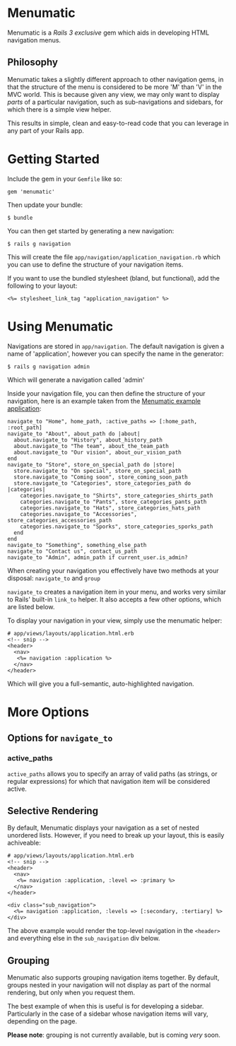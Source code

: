 # Menumatic

Menumatic is a _Rails 3 exclusive_ gem which aids in developing HTML
navigation menus.

## Philosophy

Menumatic takes a slightly different approach to other navigation gems,
in that the structure of the menu is considered to be more 'M' than 'V'
in the MVC world. This is because given any view, we may only want to
display _parts_ of a particular navigation, such as sub-navigations and
sidebars, for which there is a simple view helper.

This results in simple, clean and easy-to-read code that you can
leverage in any part of your Rails app.

# Getting Started

Include the gem in your `Gemfile` like so:

    gem 'menumatic'

Then update your bundle:

    $ bundle

You can then get started by generating a new navigation:

    $ rails g navigation

This will create the file `app/navigation/application_navigation.rb` which you can use to
define the structure of your navigation items.

If you want to use the bundled stylesheet (bland, but functional), add the following to your
layout:

    <%= stylesheet_link_tag "application_navigation" %>

# Using Menumatic

Navigations are stored in `app/navigation`. The default navigation is
given a name of 'application', however you can specify the name in the
generator:

    $ rails g navigation admin

Which will generate a navigation called 'admin'

Inside your navigation file, you can then define the structure of your
navigation, here is an example taken from the [Menumatic example
application](http://www.github.com/thetron/menumatic-test):

    navigate_to "Home", home_path, :active_paths => [:home_path, :root_path]
    navigate_to "About", about_path do |about|
      about.navigate_to "History", about_history_path
      about.navigate_to "The team", about_the_team_path 
      about.navigate_to "Our vision", about_our_vision_path
    end
    navigate_to "Store", store_on_special_path do |store|
      store.navigate_to "On special", store_on_special_path
      store.navigate_to "Coming soon", store_coming_soon_path
      store.navigate_to "Categories", store_categories_path do |categories|
        categories.navigate_to "Shirts", store_categories_shirts_path
        categories.navigate_to "Pants", store_categories_pants_path
        categories.navigate_to "Hats", store_categories_hats_path
        categories.navigate_to "Accessories", store_categories_accessories_path
        categories.navigate_to "Sporks", store_categories_sporks_path
      end
    end
    navigate_to "Something", something_else_path
    navigate_to "Contact us", contact_us_path
    navigate_to "Admin", admin_path if current_user.is_admin?

When creating your navigation you effectively have two methods at your
disposal: `navigate_to` and `group`

`navigate_to` creates a navigation item in your menu, and works very
similar to Rails' built-in `link_to` helper. It also accepts a few other
options, which are listed below.

To display your navigation in your view, simply use the menumatic
helper:

    # app/views/layouts/application.html.erb
    <!-- snip -->
    <header>
      <nav>
       <%= navigation :application %>
      </nav>
    </header>

Which will give you a full-semantic, auto-highlighted navigation.


# More Options

## Options for `navigate_to`

### active_paths

`active_paths` allows you to specify an array of valid paths (as
strings, or regular expressions) for which that navigation item will be
considered active.


## Selective Rendering

By default, Menumatic displays your navigation as a set of nested
unordered lists. However, if you need to break up your layout, this is
easily achiveable:


    # app/views/layouts/application.html.erb
    <!-- snip -->
    <header>
      <nav>
       <%= navigation :application, :level => :primary %>
      </nav>
    </header>

    <div class="sub_navigation">
      <%= navigation :application, :levels => [:secondary, :tertiary] %>
    </div>

The above example would render the top-level navigation in the
`<header>` and everything else in the `sub_navigation` div below.


## Grouping

Menumatic also supports grouping navigation items together. By default,
groups nested in your navigation will not display as part of the normal
rendering, but only when you request them.

The best example of when this is useful is for developing a sidebar. Particularly in the case of a sidebar whose navigation items will vary, depending on the page.

__Please note__: grouping is not currently available, but is coming
_very_ soon.

